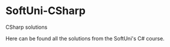 # SoftUni-CSharp
CSharp solutions

Here can be found all the solutions from the SoftUni's C# course.
